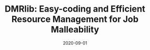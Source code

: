 ---
title: "DMRlib: Easy-coding and Efficient Resource Management for Job Malleability"
collection: publications
permalink: /publication/2020-09-01-DMRlib-Easy-coding-and-Efficient-Resource-Management-for-Job-Malleability
type: "journal"
date: 2020-09-01
venue: '<em>IEEE Transactions on Computers</em>(70), pp. 1443-1457'
citation: ' <strong>S. Iserte</strong>,  R. Mayo,  E. Quintana-Ortí, and  A. Peña, &quot;DMRlib: Easy-coding and Efficient Resource Management for Job Malleability.&quot; <em>IEEE Transactions on Computers</em>(70), pp. 1443-1457, Sep. 2020. ISSN: 0018-9340.'
---